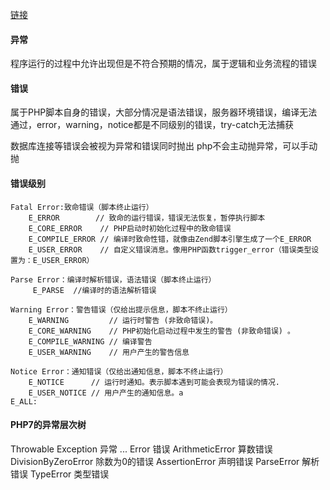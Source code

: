 [链接](https://www.cnblogs.com/zyf-zhaoyafei/p/6928149.html)

#### 异常
程序运行的过程中允许出现但是不符合预期的情况，属于逻辑和业务流程的错误

#### 错误
属于PHP脚本自身的错误，大部分情况是语法错误，服务器环境错误，编译无法通过，error，warning，notice都是不同级别的错误，try-catch无法捕获

数据库连接等错误会被视为异常和错误同时抛出
php不会主动抛异常，可以手动抛

#### 错误级别
```
Fatal Error:致命错误（脚本终止运行）
	E_ERROR        // 致命的运行错误，错误无法恢复，暂停执行脚本
	E_CORE_ERROR    // PHP启动时初始化过程中的致命错误
	E_COMPILE_ERROR // 编译时致命性错，就像由Zend脚本引擎生成了一个E_ERROR
	E_USER_ERROR    // 自定义错误消息。像用PHP函数trigger_error（错误类型设置为：E_USER_ERROR）
 
Parse Error：编译时解析错误，语法错误（脚本终止运行）
	 E_PARSE  //编译时的语法解析错误

Warning Error：警告错误（仅给出提示信息，脚本不终止运行）
	E_WARNING         // 运行时警告 (非致命错误)。
	E_CORE_WARNING    // PHP初始化启动过程中发生的警告 (非致命错误) 。
	E_COMPILE_WARNING // 编译警告
	E_USER_WARNING    // 用户产生的警告信息

Notice Error：通知错误（仅给出通知信息，脚本不终止运行）
	E_NOTICE      // 运行时通知。表示脚本遇到可能会表现为错误的情况.
	E_USER_NOTICE // 用户产生的通知信息。a
E_ALL:
```

#### PHP7的异常层次树
Throwable
	Exception 异常
		...
	Error 错误
		ArithmeticError 算数错误
			DivisionByZeroError 除数为0的错误
		AssertionError 声明错误
		ParseError 解析错误
		TypeError 类型错误
